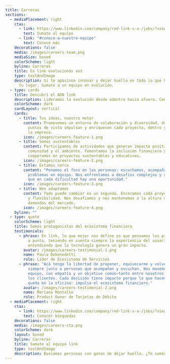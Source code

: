 ```yaml
---
title: Carreras
sections:
  - mediaPlacement: right
    ctas:
      - link: https://www.linkedin.com/company/red-link-s-a-/jobs/?viewAsMember=true
        text: Sumate al equipo
      - link: "#conoce-a-nuestro-equipo"
        text: Conocé más
    decorations: false
    media: /images/careers-team.png
    mediaSize: boxed
    colorScheme: light
    byline: Carreras
    title: En link evolucionás vos
    type: textAndImage
    description: Si te apasiona innovar y dejar huella en todo lo que hacés, este es
      tu lugar. Sumate a un equipo en evolución.
  - type: cards
    title: Descubrí el ADN link
    description: Lideramos la evolución desde adentro hacia afuera. Conocenos.
    colorScheme: dark
    cardLayout: vertical
    cards:
      - title: Tus ideas, nuestro motor
        content: Promovemos un entorno de colaboración y diversidad, donde diferentes
          puntos de vista impulsan y enriquecen cada proyecto, dentro y fuera de
          la empresa.
        icon: /images/careers-feature-1.png
      - title: Somos sustentables
        content: Participamos de actividades que generan impacto positivo en la
          comunidad y el ambiente. Fomentamos la inclusión financiera y
          cooperamos en proyectos sustentables y educativos.
        icon: /images/careers-feature-2.png
      - title: Estamos cerca
        content: "Ponemos el foco en las personas: escuchamos, acompañamos y resolvemos
          problemas en equipo. Nos enfrentamos a desafíos complejos y sabemos
          que en cada dificultad hay una oportunidad."
        icon: /images/careers-feature-3.png
      - title: Nos adaptamos
        content: Todo puede cambiar en un segundo. Encaramos cada proyecto con velocidad
          y flexibilidad. Nos desafiamos y nos mantenemos a la altura de las
          demandas del mercado.
        icon: /images/careers-feature-4.png
    byline: ""
  - type: quote
    colorScheme: light
    title: Somos protagonistas del ecosistema financiero
    testimonials:
      - phrase: En link, lo que mejor nos define es que pensamos los proyectos de punta
          a punta, teniendo en cuenta siempre la experiencia del usuario y
          entendiendo que la tecnología genera un gran impacto.
        avatar: /images/careers-testimonial-1.png
        name: Paula Debenedetti
        role: Líder de Ecosistema de Servicios
      - phrase: "Acá tengo la libertad de proponer, equivocarme y volver a intentar,
          siempre junto a personas que acompañan y escuchan. Nos movemos en
          equipo, con empatía y un objetivo común—tanto entre nosotros como con
          los clientes. Cada decisión tiene impacto porque lo que hacemos no
          queda en la oficina: impulsa el ecosistema financiero."
        avatar: /images/careers-testimonial-2.png
        name: Mariana Montalto
        role: Product Owner de Tarjetas de Débito
  - mediaPlacement: right
    ctas:
      - link: https://www.linkedin.com/company/red-link-s-a-/jobs/?viewAsMember=true
        text: Conocer búsquedas
    decorations: false
    media: /images/careers-cta.png
    colorScheme: dark
    layout: boxed
    byline: Carreras
    title: Sumate al equipo link
    type: textAndImage
    description: Buscamos personas con ganas de dejar huella. ¿Te sumás?
---
```

